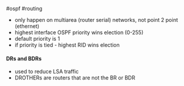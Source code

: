 #ospf #routing 
- only happen on multiarea (router serial) networks, not point 2 point (ethernet)
- highest interface OSPF priority wins election (0-255)
- default priority is 1
- if priority is tied - highest RID wins election
#### DRs and BDRs
- used to reduce LSA traffic
- DROTHERs are routers that are not the BR or BDR